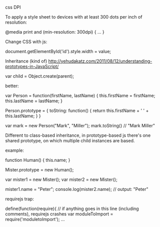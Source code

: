 css DPI

To apply a style sheet to devices with at least 300 dots per inch of resolution:

@media print and (min-resolution: 300dpi) { ... }

Change CSS with js:

document.getElementById('id').style.width = value;


Inheritance (kind of) http://yehudakatz.com/2011/08/12/understanding-prototypes-in-JavaScript/

var child = Object.create(parent);

better:

var Person = function(firstName, lastName) {
  this.firstName = firstName;
  this.lastName = lastName;
}
 
Person.prototype = {
  toString: function() { return this.firstName + ' ' + this.lastName; }
}

var mark = new Person("Mark", "Miller");
mark.toString() // "Mark Miller"

Different to class-based inheritance, in prototype-based js there's one shared prototype, on which multiple child instances are based.

example:

function Human()
{
	this.name;
}

Mister.prototype = new Human();

var mister1 = new Mister();
var mister2 = new Mister();

mister1.name = "Peter";
console.log(mister2.name); // output: "Peter"


requirejs trap:

define(function(require){
	// if anything goes in this line (including comments), requirejs crashes
    var moduleToImport = require('moduletoImport');
	...
